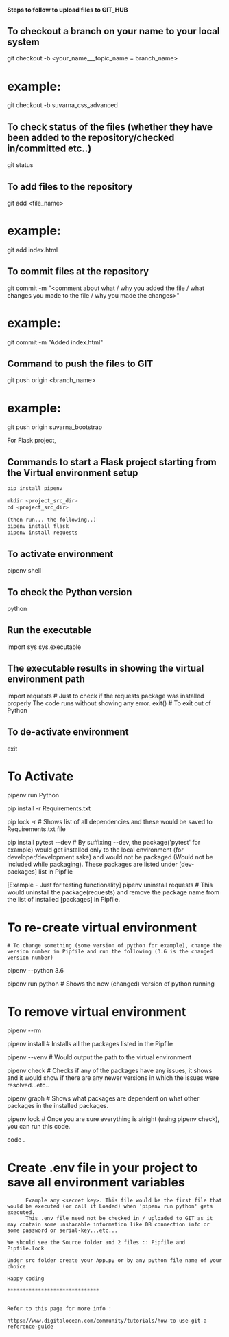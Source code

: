 #### Steps to follow to upload files to GIT_HUB

## To checkout a branch on your name to your local system
git checkout -b <your_name___topic_name = branch_name>

# example:
git checkout -b suvarna_css_advanced

## To check status of the files (whether they have been added to the repository/checked in/committed etc..)
git status

## To add files to the repository
git add <file_name>

# example:
git add index.html

## To commit files at the repository
git commit -m "<comment about what / why you added the file / what changes you made to the file / why you made the changes>"

# example:
git commit -m "Added index.html"


## Command to push the files to GIT
git push origin <branch_name>

# example:
git push origin suvarna_bootstrap


For Flask project,

## Commands to start a Flask project starting from the Virtual environment setup
```Python code
pip install pipenv

mkdir <project_src_dir>
cd <project_src_dir>

(then run... the following..)
pipenv install flask
pipenv install requests
```
## To activate environment
pipenv shell

## To check the Python version
python

## Run the executable
import sys
sys.executable
## The executable results in showing the virtual environment path

import requests     # Just to check if the requests package was installed properly The code runs without showing any error.
exit()              # To exit out of Python

## To de-activate environment
exit


# To Activate
pipenv run Python

pip install -r Requirements.txt

pip lock -r             # Shows list of all dependencies and these would be saved to Requirements.txt file

pip install pytest --dev     # By suffixing --dev, the package('pytest' for example) would get installed only to the local environment 
                               (for developer/development sake) and would not be packaged (Would not be included while packaging).
                               These packages are listed under [dev-packages] list in Pipfile
                               
                               
[Example - Just for testing functionality]
pipenv uninstall requests          # This would uninstall the package(requests) and remove the package name from the list of installed                                        [packages] in Pipfile.


# To re-create virtual environment
    # To change something (some version of python for example), change the version number in Pipfile and run the following (3.6 is the changed version number)
    
pipenv --python 3.6 

pipenv run python                 # Shows the new (changed) version of python running


# To remove virtual environment

pipenv --rm


pipenv install                      # Installs all the packages listed in the Pipfile


pipenv --venv                       # Would output the path to the virtual environment


pipenv check                        # Checks if any of the packages have any issues, it shows and it would show if there are any newer 
                                      versions in which the issues were resolved...etc..
                                      
                                      
pipenv graph                        # Shows what packages are dependent on what other packages in the installed packages.


pipenv lock                         # Once you are sure everything is alright (using pipenv check), you can run this code.


code .

# Create .env file in your project to save all environment variables
          Example any <secret key>. This file would be the first file that would be executed (or call it Loaded) when 'pipenv run python' gets executed.
          This .env file need not be checked in / uploaded to GIT as it may contain some unsharable information like DB connection info or some password or serial-key...etc...
          



```
We should see the Source folder and 2 files :: Pipfile and Pipfile.lock

Under src folder create your App.py or by any python file name of your choice 

Happy coding

******************************


Refer to this page for more info :

https://www.digitalocean.com/community/tutorials/how-to-use-git-a-reference-guide


